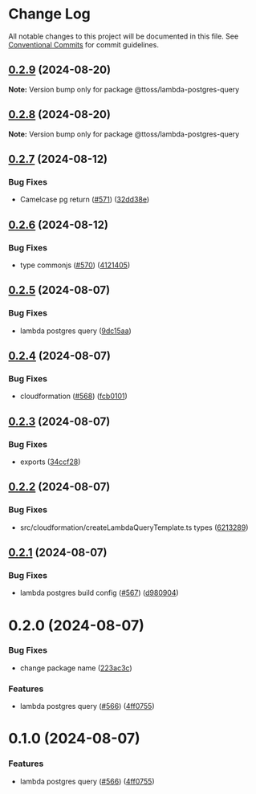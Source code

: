 # Change Log

All notable changes to this project will be documented in this file.
See [Conventional Commits](https://conventionalcommits.org) for commit guidelines.

## [0.2.9](https://github.com/ttoss/ttoss/compare/@ttoss/lambda-postgres-query@0.2.8...@ttoss/lambda-postgres-query@0.2.9) (2024-08-20)

**Note:** Version bump only for package @ttoss/lambda-postgres-query

## [0.2.8](https://github.com/ttoss/ttoss/compare/@ttoss/lambda-postgres-query@0.2.7...@ttoss/lambda-postgres-query@0.2.8) (2024-08-20)

**Note:** Version bump only for package @ttoss/lambda-postgres-query

## [0.2.7](https://github.com/ttoss/ttoss/compare/@ttoss/lambda-postgres-query@0.2.6...@ttoss/lambda-postgres-query@0.2.7) (2024-08-12)

### Bug Fixes

- Camelcase pg return ([#571](https://github.com/ttoss/ttoss/issues/571)) ([32dd38e](https://github.com/ttoss/ttoss/commit/32dd38eccf0597227f569a22c7183e6ffc56138d))

## [0.2.6](https://github.com/ttoss/ttoss/compare/@ttoss/lambda-postgres-query@0.2.5...@ttoss/lambda-postgres-query@0.2.6) (2024-08-12)

### Bug Fixes

- type commonjs ([#570](https://github.com/ttoss/ttoss/issues/570)) ([4121405](https://github.com/ttoss/ttoss/commit/4121405a44014e2a96f19bb7f8aa356865d095f9))

## [0.2.5](https://github.com/ttoss/ttoss/compare/@ttoss/lambda-postgres-query@0.2.4...@ttoss/lambda-postgres-query@0.2.5) (2024-08-07)

### Bug Fixes

- lambda postgres query ([9dc15aa](https://github.com/ttoss/ttoss/commit/9dc15aa9653058d9cee28cc151e716fd8150b3cd))

## [0.2.4](https://github.com/ttoss/ttoss/compare/@ttoss/lambda-postgres-query@0.2.3...@ttoss/lambda-postgres-query@0.2.4) (2024-08-07)

### Bug Fixes

- cloudformation ([#568](https://github.com/ttoss/ttoss/issues/568)) ([fcb0101](https://github.com/ttoss/ttoss/commit/fcb0101e96f8a319cb2925e29e07727aebd77419))

## [0.2.3](https://github.com/ttoss/ttoss/compare/@ttoss/lambda-postgres-query@0.2.2...@ttoss/lambda-postgres-query@0.2.3) (2024-08-07)

### Bug Fixes

- exports ([34ccf28](https://github.com/ttoss/ttoss/commit/34ccf2807b676c017eb9431047e50857a316e7b5))

## [0.2.2](https://github.com/ttoss/ttoss/compare/@ttoss/lambda-postgres-query@0.2.1...@ttoss/lambda-postgres-query@0.2.2) (2024-08-07)

### Bug Fixes

- src/cloudformation/createLambdaQueryTemplate.ts types ([6213289](https://github.com/ttoss/ttoss/commit/6213289655bb9caba34d53c4e9849f30ef2d50af))

## [0.2.1](https://github.com/ttoss/ttoss/compare/@ttoss/lambda-postgres-query@0.2.0...@ttoss/lambda-postgres-query@0.2.1) (2024-08-07)

### Bug Fixes

- lambda postgres build config ([#567](https://github.com/ttoss/ttoss/issues/567)) ([d980904](https://github.com/ttoss/ttoss/commit/d9809048e451ea67166e77fd894d8529ecae647f))

# 0.2.0 (2024-08-07)

### Bug Fixes

- change package name ([223ac3c](https://github.com/ttoss/ttoss/commit/223ac3cebe0c047e9a91e464de2151fc06187eee))

### Features

- lambda postgres query ([#566](https://github.com/ttoss/ttoss/issues/566)) ([4ff0755](https://github.com/ttoss/ttoss/commit/4ff075534d651ae6be8b3c5c2c11f7c870d848ff))

# 0.1.0 (2024-08-07)

### Features

- lambda postgres query ([#566](https://github.com/ttoss/ttoss/issues/566)) ([4ff0755](https://github.com/ttoss/ttoss/commit/4ff075534d651ae6be8b3c5c2c11f7c870d848ff))
